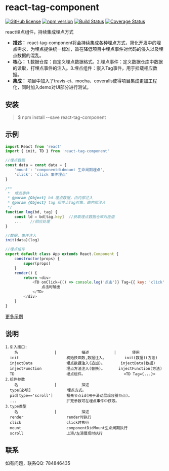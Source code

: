 # react-tag-component
[![GitHub license](https://img.shields.io/badge/license-MIT-blue.svg)](https://github.com/ZBcoder/react-tag-component/blob/master/LICENSE)
[![npm version](https://img.shields.io/npm/v/react-tag-component.svg)](https://www.npmjs.com/package/react-tag-component)
[![Build Status](https://travis-ci.org/ZBcoder/react-tag-component.svg?branch=master)](https://travis-ci.org/ZBcoder/react-tag-component)
[![Coverage Status](https://coveralls.io/repos/github/ZBcoder/react-tag-component/badge.svg?branch=master)](https://coveralls.io/github/ZBcoder/react-tag-component?branch=master)

react埋点组件，持续集成埋点方式

* **描述：** react-tag-component将会持续集成各种埋点方式，简化开发中的埋点需求，为埋点提供统一标准，旨在降低项目中埋点事件对代码的侵入以及埋点数据的混乱。
* **核心：** 1.数据仓库：自定义埋点数据格式。2.埋点事件：定义数据仓库中数据的读取，打埋点事件的注入。3.埋点组件：嵌入Tag事件，用于挂载相应数据。
* **集成：** 项目中加入了travis-ci、mocha、coveralls使得项目集成更加工程化，同时加入demo对UI部分进行测试。

## 安装
> $ npm install --save react-tag-component

## 示例
```js
import React from 'react'
import { init, TD } from 'react-tag-component'

//埋点数据
const data = const data = {
    'mount': 'componentdidmount 生命周期埋点',
    'click': 'click 事件埋点'
}

/**
 *  埋点事件
 * @param {Object} bd 埋点数据，由内部注入
 * @param {Object} tag 组件上Tag对象，由内部注入
 */
function log(bd, tag) {
    const ld = bd[tag.key]  //获取埋点数据仓库对应值
    ...    //相应处理
}

//数据、事件注入
init(data)(log)

//埋点组件
export default class App extends React.Component {
    constructor(props) {
        super(props)
    }
    render() {
        return <div>
            <TD onClick={() => console.log('点击')} Tag={{ key: 'click', params: 'c', type: 'click' }}>
                点击时输出
            </TD>
        </div>
    }
}
```
[更多示例](https://github.com/ZBcoder/react-tag-component/blob/master/demo/src/page/Main.jsx)

## 说明

    1.引入接口: 
        名                |           描述           |       使用            
      init                     初始换函数,数据注入。        init(数据)(方法)
      injectData               埋点数据注入(追加)。       injectData(数据)
      injectFunction           埋点方法注入(替换)。      injectFunction(方法)
      TD                       埋点组件。                 <TD Tag={...}>
    2.组件参数
        名                |           描述
      type[必填]                埋点方式。
      pid[type=='scroll']      祖先节点id(用于滑动展现容器节点)。
      ...                      扩充参数可在埋点事件中获取。
    3.type类型
        名                |           描述
      render                   render时执行
      click                    click时执行
      mount                    componentDidMount生命周期执行
      scroll                   上滑/左滑展现时执行

## 联系
如有问题，联系QQ: 784846435


